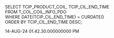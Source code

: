 SELECT TCIP_PRODUCT_COIL, TCIP_CIL_END_TIME  
FROM T_COL_COIL_INFO_PDO  
WHERE DATE(TCIP_CIL_END_TIME) = CURDATE()  
ORDER BY TCIP_CIL_END_TIME DESC;

14-AUG-24 01.42.30.000000000 PM
